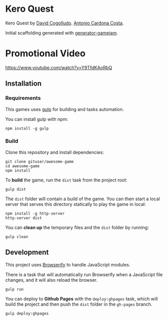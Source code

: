 # Kero Quest

Kero Quest by
[David Cogolludo](https://github.com/DavidCogolludo).
[Antonio Cardona Costa](https://github.com/TCC-Bokko).

Initial scaffolding generated with [generator-gamejam](https://github.com/belen-albeza/generator-gamejam/).

# Promotional Video
https://www.youtube.com/watch?v=Y9TfdKAoRbQ

## Installation

### Requirements

This games uses [gulp](http://gulpjs.com/) for building and tasks automation.

You can install gulp with npm:

```
npm install -g gulp
```

### Build

Clone this repository and install dependencies:

```
git clone gituser/awesome-game
cd awesome-game
npm install
```

To **build** the game, run the `dist` task from the project root:

```
gulp dist
```

The `dist` folder will contain a build of the game. You can then start a local server that serves this directory statically to play the game in local:

```
npm install -g http-server
http-server dist
```

You can **clean up** the temporary files and the `dist` folder by running:

```
gulp clean
```

## Development

This project uses [Browserify](http://browserify.org) to handle JavaScript modules.

There is a task that will automatically run Browserify when a JavaScript file changes, and it will also reload the browser.

```
gulp run
```





You can deploy to **Github Pages** with the `deploy:ghpages` task, which will build the project and then push the `dist` folder in the `gh-pages` branch.

```
gulp deploy:ghpages
```

